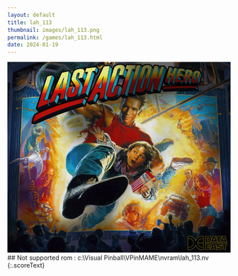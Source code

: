 ```yaml
---
layout: default
title: lah_113
thumbnail: images/lah_113.png
permalink: /games/lah_113.html
date: 2024-01-19
---
```


<img src="../images/lah_113.png" class="gameThumbnail img-fluid mx-auto align-middle">
## Not supported rom : c:\Visual Pinball\VPinMAME\nvram\lah_113.nv
{:.scoreText}

